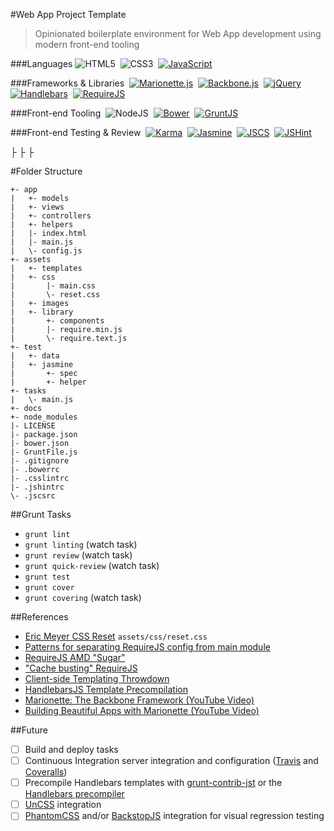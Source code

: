 #Web App Project Template

> Opinionated boilerplate environment for Web App development using modern front-end tooling

###Languages
![HTML5](../images/assets/images/html5.gif "HTML5")
&nbsp;![CSS3](../images/assets/images/css3.gif "CSS3")
&nbsp;[![JavaScript](../images/assets/images/js.gif "JavaScript (ECMAScript 5)")](http://www.ecma-international.org/publications/files/ECMA-ST/Ecma-262.pdf)

###Frameworks & Libraries
&nbsp;[![Marionette.js](../images/assets/images/marionette.gif "Marionette.js")](http://marionettejs.com/)
&nbsp;[![Backbone.js](../images/assets/images/backbone.gif "Backbone.js")](http://backbonejs.org/)
&nbsp;[![jQuery](../images/assets/images/jquery.gif "jQuery")](https://jquery.com/)
&nbsp;[![Handlebars](../images/assets/images/handlebars.gif "handlebars")](http://handlebarsjs.com/)
&nbsp;[![RequireJS](../images/assets/images/require.gif "RequireJS")](http://requirejs.org/)

###Front-end Tooling
&nbsp;![NodeJS](../images/assets/images/node.gif "NodeJS")
&nbsp;[![Bower](../images/assets/images/bower.gif "Bower")](http://bower.io/)
&nbsp;[![GruntJS](../images/assets/images/grunt.gif "GruntJS")](http://gruntjs.com/)

###Front-end Testing & Review
&nbsp;[![Karma](../images/assets/images/karma.gif "Karma")](https://karma-runner.github.io/0.12/index.html)
&nbsp;[![Jasmine](../images/assets/images/jasmine.gif "Jasmine")](https://jasmine.github.io/2.2/introduction.html)
&nbsp;[![JSCS](../images/assets/images/jscs.gif "JSCS")](http://jscs.info/)
&nbsp;[![JSHint](../images/assets/images/jshint.gif "JSHint")](http://jshint.com/docs/)

&#9500;
&#9500;
&#9500;


#Folder Structure
    
    +- app
    |   +- models
    |   +- views
    |   +- controllers
    |   +- helpers
    |   |- index.html
    |   |- main.js
    |   \- config.js
    +- assets
    |   +- templates
    |   +- css
    |       |- main.css
    |       \- reset.css
    |   +- images
    |   +- library
    |       +- components
    |       |- require.min.js
    |       \- require.text.js
    +- test
    |   +- data
    |   +- jasmine
    |       +- spec
    |       +- helper
    +- tasks
    |   \- main.js
    +- docs
    +- node_modules
    |- LICENSE
    |- package.json
    |- bower.json
    |- GruntFile.js
    |- .gitignore
    |- .bowerrc
    |- .csslintrc
    |- .jshintrc
    \- .jscsrc
     
##Grunt Tasks
- ```grunt lint```
- ```grunt linting``` (watch task)
- ```grunt review``` (watch task)
- ```grunt quick-review``` (watch task)
- ```grunt test```
- ```grunt cover```
- ```grunt covering``` (watch task)

##References
- [Eric Meyer CSS Reset](http://meyerweb.com/eric/tools/css/reset/) ```assets/css/reset.css```
- [Patterns for separating RequireJS config from main module](https://github.com/jrburke/requirejs/wiki/Patterns-for-separating-config-from-the-main-module)
- [RequireJS AMD "Sugar"](http://requirejs.org/docs/whyamd.html#sugar)
- ["Cache busting" RequireJS](http://requirejs.org/docs/api.html#config-urlArgs)
- [Client-side Templating Throwdown](https://engineering.linkedin.com/frontend/client-side-templating-throwdown-mustache-handlebars-dustjs-and-more)
- [HandlebarsJS Template Precompilation](http://handlebarsjs.com/precompilation.html)
- [Marionette: The Backbone Framework (YouTube Video)](https://www.youtube.com/watch?v=EvQnntaqVdE&app=desktop)
- [Building Beautiful Apps with Marionette (YouTube Video)](https://www.youtube.com/watch?v=7yZKsgKxziw&app=desktop)

##Future
- [ ] Build and deploy tasks
- [ ] Continuous Integration server integration and configuration ([Travis](https://travis-ci.org/) and [Coveralls](https://coveralls.io/))
- [ ] Precompile Handlebars templates with [grunt-contrib-jst](https://github.com/gruntjs/grunt-contrib-jst) or the [Handlebars precompiler](http://handlebarsjs.com/precompilation.html)
- [ ] [UnCSS](https://github.com/addyosmani/grunt-uncss) integration
- [ ] [PhantomCSS](https://github.com/Huddle/PhantomCSS) and/or [BackstopJS](https://garris.github.io/BackstopJS/) integration for visual regression testing